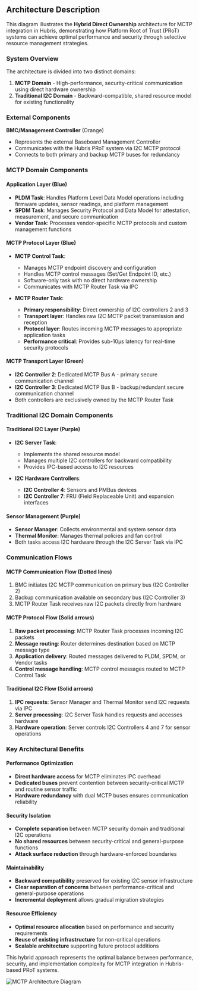 ## Architecture Description

This diagram illustrates the **Hybrid Direct Ownership** architecture for MCTP integration in Hubris, demonstrating how Platform Root of Trust (PRoT) systems can achieve optimal performance and security through selective resource management strategies.

### **System Overview**

The architecture is divided into two distinct domains:

1. **MCTP Domain** - High-performance, security-critical communication using direct hardware ownership
2. **Traditional I2C Domain** - Backward-compatible, shared resource model for existing functionality

### **External Components**

**BMC/Management Controller** (Orange)
- Represents the external Baseboard Management Controller
- Communicates with the Hubris PRoT system via I2C MCTP protocol
- Connects to both primary and backup MCTP buses for redundancy

### **MCTP Domain Components**

#### **Application Layer** (Blue)
- **PLDM Task**: Handles Platform Level Data Model operations including firmware updates, sensor readings, and platform management
- **SPDM Task**: Manages Security Protocol and Data Model for attestation, measurement, and secure communication
- **Vendor Task**: Processes vendor-specific MCTP protocols and custom management functions

#### **MCTP Protocol Layer** (Blue)
- **MCTP Control Task**: 
  - Manages MCTP endpoint discovery and configuration
  - Handles MCTP control messages (Set/Get Endpoint ID, etc.)
  - Software-only task with no direct hardware ownership
  - Communicates with MCTP Router Task via IPC

- **MCTP Router Task**:
  - **Primary responsibility**: Direct ownership of I2C controllers 2 and 3
  - **Transport layer**: Handles raw I2C MCTP packet transmission and reception
  - **Protocol layer**: Routes incoming MCTP messages to appropriate application tasks
  - **Performance critical**: Provides sub-10μs latency for real-time security protocols

#### **MCTP Transport Layer** (Green)
- **I2C Controller 2**: Dedicated MCTP Bus A - primary secure communication channel
- **I2C Controller 3**: Dedicated MCTP Bus B - backup/redundant secure communication channel
- Both controllers are exclusively owned by the MCTP Router Task

### **Traditional I2C Domain Components**

#### **Traditional I2C Layer** (Purple)
- **I2C Server Task**: 
  - Implements the shared resource model
  - Manages multiple I2C controllers for backward compatibility
  - Provides IPC-based access to I2C resources

- **I2C Hardware Controllers**:
  - **I2C Controller 4**: Sensors and PMBus devices
  - **I2C Controller 7**: FRU (Field Replaceable Unit) and expansion interfaces

#### **Sensor Management** (Purple)
- **Sensor Manager**: Collects environmental and system sensor data
- **Thermal Monitor**: Manages thermal policies and fan control
- Both tasks access I2C hardware through the I2C Server Task via IPC

### **Communication Flows**

#### **MCTP Communication Flow** (Dotted lines)
1. BMC initiates I2C MCTP communication on primary bus (I2C Controller 2)
2. Backup communication available on secondary bus (I2C Controller 3)
3. MCTP Router Task receives raw I2C packets directly from hardware

#### **MCTP Protocol Flow** (Solid arrows)
1. **Raw packet processing**: MCTP Router Task processes incoming I2C packets
2. **Message routing**: Router determines destination based on MCTP message type
3. **Application delivery**: Routed messages delivered to PLDM, SPDM, or Vendor tasks
4. **Control message handling**: MCTP control messages routed to MCTP Control Task

#### **Traditional I2C Flow** (Solid arrows)
1. **IPC requests**: Sensor Manager and Thermal Monitor send I2C requests via IPC
2. **Server processing**: I2C Server Task handles requests and accesses hardware
3. **Hardware operation**: Server controls I2C Controllers 4 and 7 for sensor operations

### **Key Architectural Benefits**

#### **Performance Optimization**
- **Direct hardware access** for MCTP eliminates IPC overhead 
- **Dedicated buses** prevent contention between security-critical MCTP and routine sensor traffic
- **Hardware redundancy** with dual MCTP buses ensures communication reliability

#### **Security Isolation**
- **Complete separation** between MCTP security domain and traditional I2C operations
- **No shared resources** between security-critical and general-purpose functions
- **Attack surface reduction** through hardware-enforced boundaries

#### **Maintainability**
- **Backward compatibility** preserved for existing I2C sensor infrastructure
- **Clear separation of concerns** between performance-critical and general-purpose operations
- **Incremental deployment** allows gradual migration strategies

#### **Resource Efficiency**
- **Optimal resource allocation** based on performance and security requirements
- **Reuse of existing infrastructure** for non-critical operations
- **Scalable architecture** supporting future protocol additions

This hybrid approach represents the optimal balance between performance, security, and implementation complexity for MCTP integration in Hubris-based PRoT systems.

![MCTP Architecture Diagram](mctp-architecture.svg)

